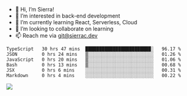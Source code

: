 - 👋 Hi, I’m Sierra!
- 👀 I’m interested in back-end development
- 🌱 I’m currently learning React, Serverless, Cloud
- 💞️ I’m looking to collaborate on learning
- 📫 Reach me via git@sierrac.dev

<!--START_SECTION:waka-->

```text
TypeScript   30 hrs 47 mins  ████████████████████████░   96.17 %
JSON         0 hrs 24 mins   ▒░░░░░░░░░░░░░░░░░░░░░░░░   01.26 %
JavaScript   0 hrs 20 mins   ▒░░░░░░░░░░░░░░░░░░░░░░░░   01.06 %
Bash         0 hrs 13 mins   ▒░░░░░░░░░░░░░░░░░░░░░░░░   00.68 %
JSX          0 hrs 6 mins    ░░░░░░░░░░░░░░░░░░░░░░░░░   00.31 %
Markdown     0 hrs 4 mins    ░░░░░░░░░░░░░░░░░░░░░░░░░   00.22 %
```

<!--END_SECTION:waka-->


![](https://hit.yhype.me/github/profile?user_id=7351311)
